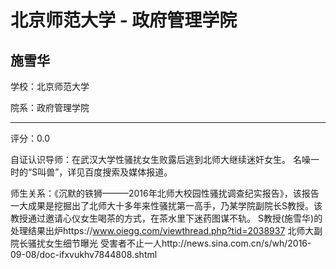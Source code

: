 # 北京师范大学 - 政府管理学院

## 施雪华

学校：北京师范大学

院系：政府管理学院

* * *

评分：0.0

自证认识导师：在武汉大学性骚扰女生败露后逃到北师大继续迷奸女生。
名噪一时的“S叫兽”，详见百度搜索及媒体报道。

师生关系：《沉默的铁狮———2016年北师大校园性骚扰调查纪实报告》，该报告一大成果是挖掘出了北师大十多年来性骚扰第一高手，乃某学院副院长S教授。该教授通过邀请心仪女生喝茶的方式，在茶水里下迷药图谋不轨。
S教授(施雪华)的处理结果出炉https://www.oiegg.com/viewthread.php?tid=2038937
北师大副院长骚扰女生细节曝光 受害者不止一人http://news.sina.com.cn/s/wh/2016-09-08/doc-ifxvukhv7844808.shtml